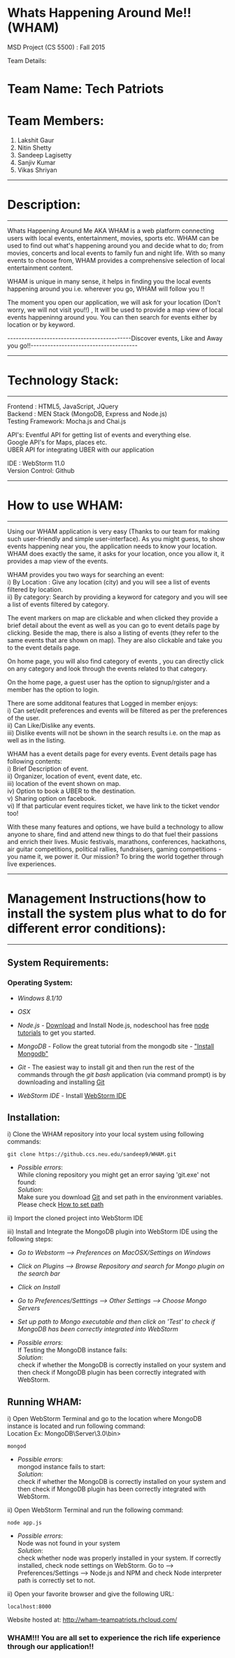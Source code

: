 # Whats Happening Around Me!! (WHAM)
MSD Project (CS 5500) : Fall 2015

Team Details:
# Team Name: Tech Patriots<br/>

# Team Members:
1) Lakshit Gaur<br/>
2) Nitin Shetty<br/>
3) Sandeep Lagisetty<br/>
4) Sanjiv Kumar<br/>
5) Vikas Shriyan<br/>

*****************************************************************************************************************************
# Description:
*****************************************************************************************************************************
Whats Happening Around Me AKA WHAM is a web platform connecting users with local events, entertainment, movies, sports etc. WHAM can be used to find out what's happening around you and decide what to do; from movies, concerts and local events to family fun and night life. With so many events to choose from, WHAM provides a comprehensive selection of local entertainment content. 

WHAM is unique in many sense, it helps in finding you the local events happening around you i.e. wherever you go, WHAM will follow you !! 

The moment you open our application, we will ask for your location (Don't worry, we will not visit you!!) , It will be used to provide a map view of local events happeninng around you. You can then search for events either by location or by keyword.

--------------------------------------------Discover events, Like and Away you go!!--------------------------------------

*****************************************************************************************************************************
# Technology Stack:
*****************************************************************************************************************************
Frontend : HTML5, JavaScript, JQuery<br/>
Backend : MEN Stack (MongoDB, Express and Node.js)<br/>
Testing Framework: Mocha.js and Chai.js<br/>

API's:
Eventful API for getting list of events and everything else.<br/>
Google API's for Maps, places etc.<br/>
UBER API for integrating UBER with our application<br/>

IDE : WebStorm 11.0<br/>
Version Control: Github<br/> 

*****************************************************************************************************************************
# How to use WHAM:
*****************************************************************************************************************************
Using our WHAM application is very easy (Thanks to our team for making such user-friendly and simple user-interface). As you might guess, to show events happening near you, the application needs to know your location. WHAM does exactly the same, it asks for your location, once you allow it, it provides a map view of the events. 

WHAM provides you two ways for searching an event:<br/>
i) By Location : Give any location (city) and you will see a list of events filtered by location.<br/>
ii) By category: Search by providing a keyword for category and you will see a list of events filtered by category.<br/>

The event markers on map are clickable and when clicked they provide a brief detail about the event as well as you can go to event details page by clicking. Beside the map, there is also a listing of events (they refer to the same events that are shown on map). They are also clickable and take you to the event details page.

On home page, you will also find category of events , you can directly click on any category and look through the events related to that category. 

On the home page, a guest user has the option to signup/rgister and a member has the option to login. 

There are some additonal features that Logged in member enjoys:<br/>
i) Can set/edit preferences and events will be filtered as per the preferences of the user. <br/>
ii) Can Like/Dislike any events.<br/>
iii)  Dislike events will not be shown in the search results i.e. on the map as well as in the listing.<br/>

WHAM has a event details page for every events. Event details page has following contents:<br/>
i) Brief Description of event.<br/>
ii) Organizer, location of event, event date, etc.<br/>
iii) location of the event shown on map.<br/>
iv) Option to book a UBER to the destination.<br/>
v) Sharing option on facebook.<br/>
vi) If that particular event requires ticket, we have link to the ticket vendor too!<br/>

With these many features and options, we have build a technology to allow anyone to share, find and attend new things to do that fuel their passions and enrich their lives. Music festivals, marathons, conferences, hackathons, air guitar competitions, political rallies, fundraisers, gaming competitions - you name it, we power it. Our mission? To bring the world together through live experiences.

*****************************************************************************************************************************
# Management Instructions(how to install the system plus what to do for different error conditions):
*****************************************************************************************************************************
## System Requirements:<br/>

### Operating System:<br/>
* *Windows 8.1/10*<br/>
* *OSX*<br/>

* *Node.js* - <a href="http://nodejs.org">Download</a> and Install Node.js, nodeschool has free <a href="http://nodeschool.io/#workshoppers">node tutorials</a> to get you started.
* *MongoDB* - Follow the great tutorial from the mongodb site - <a href="https://docs.mongodb.org">"Install Mongodb"</a>
* *Git* - The easiest way to install git and then run the rest of the commands through the *git bash* application (via command prompt) is by downloading and installing <a href="http://git-scm.com/download">Git</a>
* *WebStorm IDE* - Install <a href="https://www.jetbrains.com/webstorm/download/">WebStorm IDE</a>
 

## Installation: <br/>

i) Clone the WHAM repository into your local system using following commands:<br/>
```
git clone https://github.ccs.neu.edu/sandeep9/WHAM.git
```
* *Possible errors*:<br/>
While cloning repository you might get an error saying 'git.exe' not found:<br/>
*Solution*:<br/>Make sure you download <a href="http://git-scm.com/download">Git</a> and set path in the environment variables. Please check <a href="http://windowsitpro.com/systems-management/how-can-i-add-new-folder-my-system-path ">How to set path</a>

ii) Import the cloned project into WebStorm IDE<br/>

iii) Install and Integrate the MongoDB plugin into WebStorm IDE using the following steps:<br/>
* *Go to Webstorm --> Preferences on MacOSX/Settings on Windows*
* *Click on Plugins --> Browse Repository and search for Mongo plugin on the search bar*
* *Click on Install*
* *Go to Preferences/Setttings --> Other Settings --> Choose Mongo Servers*
* *Set up path to Mongo executable and then click on 'Test' to check if MongoDB has been correctly integrated into WebStorm*

* *Possible errors*:<br/>
If Testing the MongoDB instance fails:<br/>
*Solution*:<br/>check if whether the MongoDB is correctly installed on your system and then check if MongoDB plugin has been correctly integrated with WebStorm.

## Running WHAM:<br/>

i) Open WebStorm Terminal and go to the location where MongoDB instance is located and run following command:<br/>
Location Ex: MongoDB\Server\3.0\bin><br/>
```
mongod
```
* *Possible errors*:<br/>
mongod instance fails to start:<br/>
*Solution*:<br/>check if whether the MongoDB is correctly installed on your system and then check if MongoDB plugin has been correctly integrated with WebStorm.<br/>

ii) Open WebStorm Terminal and run the following command:
```
node app.js
```
* *Possible errors*:<br/>
Node was not found in your system<br/>
*Solution*:<br/> check whether node was properly installed in your system. If correctly installed, check node settings on WebStorm. Go to --> Preferences/Settings --> Node.js and NPM and check Node interpreter path is correctly set to not.<br/>

ii) Open your favorite browser and give the following URL:
```
localhost:8000
```
Website hosted at:
http://wham-teampatriots.rhcloud.com/

### WHAM!!! You are all set to experience the rich life experience through our application!!


